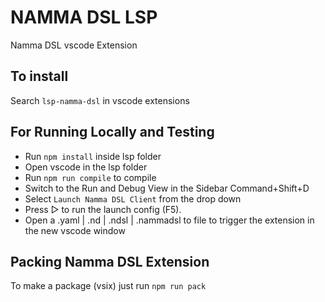 # NAMMA DSL LSP

Namma DSL vscode Extension

## To install
Search `lsp-namma-dsl` in vscode extensions

## For Running Locally and Testing

- Run `npm install` inside lsp folder
- Open vscode in the lsp folder
- Run `npm run compile` to compile
- Switch to the Run and Debug View in the Sidebar Command+Shift+D
- Select `Launch Namma DSL Client` from the drop down
- Press ▷ to run the launch config (F5).
- Open a .yaml | .nd | .ndsl | .nammadsl to file to trigger the extension in the new vscode window

## Packing Namma DSL Extension
To make a package (vsix) just run `npm run pack`